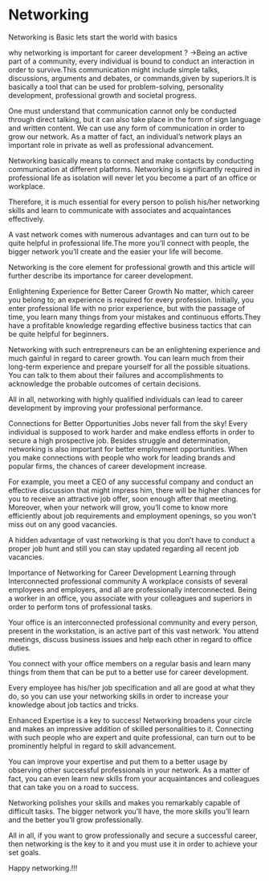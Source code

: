 # Networking
Networking is Basic lets start the world with basics

why networking is important for career development ?
->Being an active part of a community, every individual is bound to conduct an interaction in order to survive.This communication might include simple talks, discussions, arguments and debates, or commands,given by superiors.It is basically a tool that can be used for problem-solving, personality development, professional growth and societal progress.

One must understand that communication cannot only be conducted through direct talking, but it can also take place in the form of sign language and written content. We can use any form of communication in order to grow our network. As a matter of fact, an individual’s network plays an important role in private as well as professional advancement.

Networking basically means to connect and make contacts by conducting communication at different platforms. Networking is significantly required in professional life as isolation will never let you become a part of an office or workplace.

Therefore, it is much essential for every person to polish his/her networking skills and learn to communicate with associates and acquaintances effectively.

A vast network comes with numerous advantages and can turn out to be quite helpful in professional life.The more you’ll connect with people, the bigger network you’ll create and the easier your life will become.

Networking is the core element for professional growth and this article will further describe its importance for career development.

Enlightening Experience for Better Career Growth
No matter, which career you belong to; an experience is required for every profession. Initially, you enter professional life with no prior experience, but with the passage of time, you learn many things from your mistakes and continuous efforts.They have a profitable knowledge regarding effective business tactics that can be quite helpful for beginners.

Networking with such entrepreneurs can be an enlightening experience and much gainful in regard to career growth. You can learn much from their long-term experience and prepare yourself for all the possible situations. You can talk to them about their failures and accomplishments to acknowledge the probable outcomes of certain decisions.

All in all, networking with highly qualified individuals can lead to career development by improving your professional performance.

Connections for Better Opportunities
Jobs never fall from the sky! Every individual is supposed to work harder and make endless efforts in order to secure a high prospective job. Besides struggle and determination, networking is also important for better employment opportunities. When you make connections with people who work for leading brands and popular firms, the chances of career development increase.

For example, you meet a CEO of any successful company and conduct an effective discussion that might impress him, there will be higher chances for you to receive an attractive job offer, soon enough after that meeting. Moreover, when your network will grow, you’ll come to know more efficiently about job requirements and employment openings, so you won’t miss out on any good vacancies.

A hidden advantage of vast networking is that you don’t have to conduct a proper job hunt and still you can stay updated regarding all recent job vacancies.

Importance of Networking for Career Development
Learning through Interconnected professional community
A workplace consists of several employees and employers, and all are professionally interconnected. Being a worker in an office, you associate with your colleagues and superiors in order to perform tons of professional tasks.

Your office is an interconnected professional community and every person, present in the workstation, is an active part of this vast network. You attend meetings, discuss business issues and help each other in regard to office duties.

You connect with your office members on a regular basis and learn many things from them that can be put to a better use for career development.

Every employee has his/her job specification and all are good at what they do, so you can use your networking skills in order to increase your knowledge about job tactics and tricks.

Enhanced Expertise is a key to success!
Networking broadens your circle and makes an impressive addition of skilled personalities to it. Connecting with such people who are expert and quite professional, can turn out to be prominently helpful in regard to skill advancement.

You can improve your expertise and put them to a better usage by observing other successful professionals in your network. As a matter of fact, you can even learn new skills from your acquaintances and colleagues that can take you on a road to success.

Networking polishes your skills and makes you remarkably capable of difficult tasks. The bigger network you’ll have, the more skills you’ll learn and the better you’ll grow professionally.

All in all, if you want to grow professionally and secure a successful career, then networking is the key to it and you must use it in order to achieve your set goals.

Happy networking.!!!
